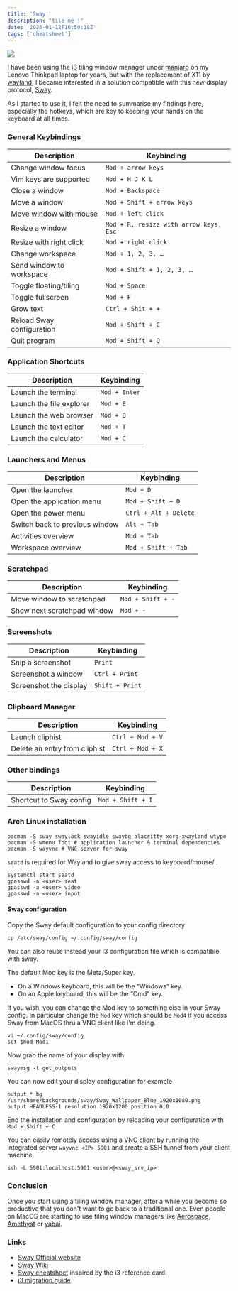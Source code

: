 ```yaml
---
title: 'Sway'
description: "tile me !"
date: '2025-01-12T16:50:18Z'
tags: ['cheatsheet']
---
```


![](/images/posts/sway.png)

I have been using the [i3](https://i3wm.org/) tiling window manager under [manjaro](https://manjaro.org/) on my Lenovo Thinkpad laptop for years, but with the replacement of X11 by [wayland](https://wayland.freedesktop.org/), I became interested in a solution compatible with this new display protocol, [Sway](https://swaywm.org/).

As I started to use it, I felt the need to summarise my findings here, especially the hotkeys, which are key to keeping your hands on the keyboard at all times.
### General Keybindings

| **Description**           | **Keybinding**                       |
| ------------------------- | ------------------------------------ |
| Change window focus       | `Mod + arrow keys`                     |
| Vim keys are supported    | `Mod + H J K L`                        |
| Close a window            | `Mod + Backspace`                      |
| Move a window             | `Mod + Shift + arrow keys`             |
| Move window with mouse    | `Mod + left click`                     |
| Resize a window           | `Mod + R, resize with arrow keys, Esc` |
| Resize with right click   | `Mod + right click`                    |
| Change workspace          | `Mod + 1, 2, 3, …`                     |
| Send window to workspace  | `Mod + Shift + 1, 2, 3, …`             |
| Toggle floating/tiling    | `Mod + Space`                          |
| Toggle fullscreen         | `Mod + F`                              |
| Grow text                 | `Ctrl + Shit + +`                      |
| Reload Sway configuration | `Mod + Shift + C`                      |
| Quit program              | `Mod + Shift + Q`                      |
### Application Shortcuts

| **Description**          | **Keybinding** |
| ------------------------ | -------------- |
| Launch the terminal      | `Mod + Enter`    |
| Launch the file explorer | `Mod + E`        |
| Launch the web browser   | `Mod + B`        |
| Launch the text editor   | `Mod + T`        |
| Launch the calculator    | `Mod + C`        |
### Launchers and Menus

| **Description**                | **Keybinding**      |
| ------------------------------ | ------------------- |
| Open the launcher              | `Mod + D`             |
| Open the application menu      | `Mod + Shift + D`     |
| Open the power menu            | `Ctrl + Alt + Delete` |
| Switch back to previous window | `Alt + Tab`           |
| Activities overview            | `Mod + Tab`           |
| Workspace overview             | `Mod + Shift + Tab`   |
### Scratchpad

| **Description**             | **Keybinding**  |
| --------------------------- | --------------- |
| Move window to scratchpad   | `Mod + Shift + -` |
| Show next scratchpad window | `Mod + -`         |
### Screenshots

| **Description**        | **Keybinding** |
| ---------------------- | -------------- |
| Snip a screenshot      | `Print`          |
| Screenshot a window    | `Ctrl + Print`   |
| Screenshot the display | `Shift + Print`  |

### Clipboard Manager

| **Description**               | **Keybinding** |
| ----------------------------- | -------------- |
| Launch cliphist               | `Ctrl + Mod + V` |
| Delete an entry from cliphist | `Ctrl + Mod + X` |
### Other bindings

| **Description**         | **Keybinding**  |
| ----------------------- | --------------- |
| Shortcut to Sway config | `Mod + Shift + I` |

### Arch Linux installation

```
pacman -S sway swaylock swayidle swaybg alacritty xorg-xwayland wtype
pacman -S wmenu foot # application launcher & terminal dependencies
pacman -S wayvnc # VNC server for sway
```

`seatd` is required for Wayland to give sway access to keyboard/mouse/..

```systemctl enable seatd 
systemctl start seatd
gpasswd -a <user> seat
gpasswd -a <user> video
gpasswd -a <user> input
```

#### Sway configuration
Copy the Sway default configuration to your config directory
```
cp /etc/sway/config ~/.config/sway/config
```

You can also reuse instead your i3 configuration file which is compatible with sway.

The default Mod key is the Meta/Super key.

- On a Windows keyboard, this will be the “Windows” key.
- On an Apple keyboard, this will be the “Cmd” key.

If you wish, you can change the Mod key to something else in your Sway config. In particular change the `Mod` key which should be `Mod4` if you access Sway from MacOS thru a VNC client like I'm doing.

```
vi ~/.config/sway/config 
set $mod Mod1
```

Now grab the name of your display with

```
swaymsg -t get_outputs
```

You can now edit your display configuration for example

```
output * bg /usr/share/backgrounds/sway/Sway_Wallpaper_Blue_1920x1080.png
output HEADLESS-1 resolution 1920x1200 position 0,0 
```

End the installation and configuration by reloading your configuration with `Mod + Shift + C`

You can easily remotely access using a VNC client by running the integrated server  `wayvnc <IP> 5901` and create a SSH tunnel from your client machine

```
ssh -L 5901:localhost:5901 <user>@<sway_srv_ip>
```

### Conclusion

Once you start using a tiling window manager, after a while you become so productive that you don't want to go back to a traditional one. Even people on MacOS are starting to use tiling window managers like [Aerospace](https://github.com/nikitabobko/AeroSpace), [Amethyst](https://github.com/ianyh/Amethyst) or [yabai](https://github.com/koekeishiya/yabai).

### Links
- [Sway Official website](https://swaywm.org/)
- [Sway Wiki](https://github.com/swaywm/sway/wiki)
- [Sway cheatsheet](https://depau.github.io/sway-cheatsheet/) inspired by the i3 reference card.
- [i3 migration guide](https://github.com/swaywm/sway/wiki/i3-Migration-Guide)
